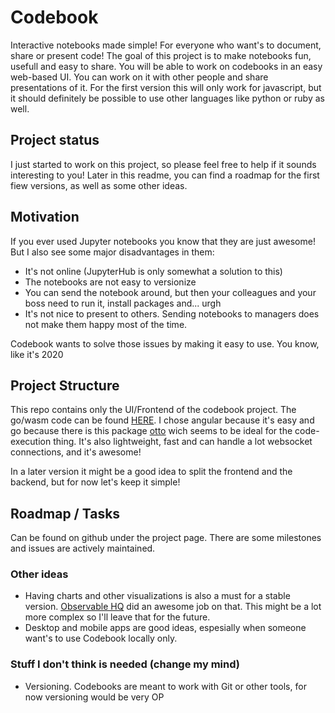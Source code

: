 # Codebook
Interactive notebooks made simple! For everyone who want's to document, share or present code!
The goal of this project is to make notebooks fun, usefull and easy to share.
You will be able to work on codebooks in an easy web-based UI. You can work on it with other people and share presentations of it.
For the first version this will only work for javascript, but it should definitely be possible to use other languages like python or ruby as well.

## Project status
I just started to work on this project, so please feel free to help if it sounds interesting to you!
Later in this readme, you can find a roadmap for the first fiew versions, as well as some other ideas.

## Motivation
If you ever used Jupyter notebooks you know that they are just awesome! But I also see some major disadvantages in them:
- It's not online (JupyterHub is only somewhat a solution to this)
- The notebooks are not easy to versionize
- You can send the notebook around, but then your colleagues and your boss need to run it, install packages and... urgh
- It's not nice to present to others. Sending notebooks to managers does not make them happy most of the time.

Codebook wants to solve those issues by making it easy to use. You know, like it's 2020

## Project Structure
This repo contains only the UI/Frontend of the codebook project. The go/wasm code can be found [HERE](https://github.com/roulzhq/Codebook-runtime-wasm).
I chose angular because it's easy and go because there is this package [otto](https://github.com/robertkrimen/otto) wich seems to be ideal for the code-execution thing.
It's also lightweight, fast and can handle a lot websocket connections, and it's awesome!

In a later version it might be a good idea to split the frontend and the backend, but for now let's keep it simple!

## Roadmap / Tasks
Can be found on github under the project page. There are some milestones and issues are actively maintained.

### Other ideas
- Having charts and other visualizations is also a must for a stable version. [Observable HQ](https://observablehq.com/) did an awesome job on that. This might be a lot more complex so I'll leave that for the future.
- Desktop and mobile apps are good ideas, espesially when someone want's to use Codebook locally only.

### Stuff I don't think is needed (change my mind)
- Versioning. Codebooks are meant to work with Git or other tools, for now versioning would be very OP
